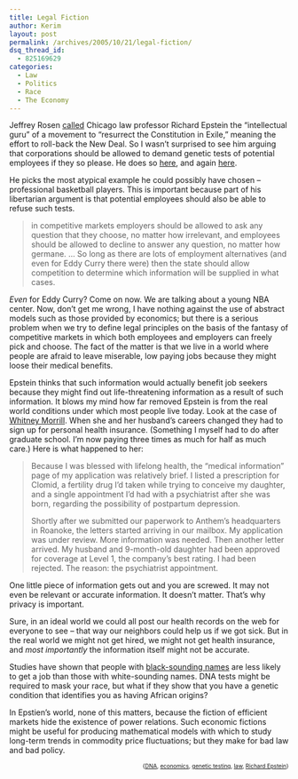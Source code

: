 ```yaml
---
title: Legal Fiction
author: Kerim
layout: post
permalink: /archives/2005/10/21/legal-fiction/
dsq_thread_id:
  - 825169629
categories:
  - Law
  - Politics
  - Race
  - The Economy
---
```

Jeffrey Rosen <a href="http://www.truthout.org/cgi-bin/artman/exec/view.cgi/38/10464" onclick="_gaq.push(['_trackEvent', 'outbound-article', 'http://www.truthout.org/cgi-bin/artman/exec/view.cgi/38/10464', 'called']);" >called</a> Chicago law professor Richard Epstein the &#8220;intellectual guru&#8221; of a movement to &#8220;resurrect the Constitution in Exile,&#8221; meaning the effort to roll-back the New Deal. So I wasn&#8217;t surprised to see him arguing that corporations should be allowed to demand genetic tests of potential employees if they so please. He does so <a href="http://uchicagolaw.typepad.com/faculty/2005/10/two_cheers_for_.html" onclick="_gaq.push(['_trackEvent', 'outbound-article', 'http://uchicagolaw.typepad.com/faculty/2005/10/two_cheers_for_.html', 'here']);" >here</a>, and again <a href="http://uchicagolaw.typepad.com/faculty/2005/10/a_third_cheer_f.html" onclick="_gaq.push(['_trackEvent', 'outbound-article', 'http://uchicagolaw.typepad.com/faculty/2005/10/a_third_cheer_f.html', 'here']);" >here</a>.

He picks the most atypical example he could possibly have chosen &#8211; professional basketball players. This is important because part of his libertarian argument is that potential employees should also be able to refuse such tests.

> in competitive markets employers should be allowed to ask any question that they choose, no matter how irrelevant, and employees should be allowed to decline to answer any question, no matter how germane. &#8230; So long as there are lots of employment alternatives (and even for Eddy Curry there were) then the state should allow competition to determine which information will be supplied in what cases.

*Even* for Eddy Curry? Come on now. We are talking about a young NBA center. Now, don&#8217;t get me wrong, I have nothing against the use of abstract models such as those provided by economics; but there is a serious problem when we try to define legal principles on the basis of the fantasy of competitive markets in which both employees and employers can freely pick and choose. The fact of the matter is that we live in a world where people are afraid to leave miserable, low paying jobs because they might loose their medical benefits.

Epstein thinks that such information would actually benefit job seekers because they might find out life-threatening information as a result of such information. It blows my mind how far removed Epstein is from the real world conditions under which most people live today. Look at the case of <a href="http://www.slate.com/id/2125233/" onclick="_gaq.push(['_trackEvent', 'outbound-article', 'http://www.slate.com/id/2125233/', 'Whitney Morrill']);" >Whitney Morrill</a>. When she and her husband&#8217;s careers changed they had to sign up for personal health insurance. (Something I myself had to do after graduate school. I&#8217;m now paying three times as much for half as much care.) Here is what happened to her:

> Because I was blessed with lifelong health, the &#8220;medical information&#8221; page of my application was relatively brief. I listed a prescription for Clomid, a fertility drug I&#8217;d taken while trying to conceive my daughter, and a single appointment I&#8217;d had with a psychiatrist after she was born, regarding the possibility of postpartum depression.
> 
> Shortly after we submitted our paperwork to Anthem&#8217;s headquarters in Roanoke, the letters started arriving in our mailbox. My application was under review. More information was needed. Then another letter arrived. My husband and 9-month-old daughter had been approved for coverage at Level 1, the company&#8217;s best rating. I had been rejected. The reason: the psychiatrist appointment.

One little piece of information gets out and you are screwed. It may not even be relevant or accurate information. It doesn&#8217;t matter. That&#8217;s why privacy is important.

Sure, in an ideal world we could all post our health records on the web for everyone to see &#8211; that way our neighbors could help us if we got sick. But in the real world we might not get hired, we might not get health insurance, and *most importantly* the information itself might not be accurate.

Studies have shown that people with <a href="http://www.irs.princeton.edu/krueger/names2.htm" onclick="_gaq.push(['_trackEvent', 'outbound-article', 'http://www.irs.princeton.edu/krueger/names2.htm', 'black-sounding names']);" >black-sounding names</a> are less likely to get a job than those with white-sounding names. DNA tests might be required to mask your race, but what if they show that you have a genetic condition that identifies you as having African origins?

In Epstien&#8217;s world, none of this matters, because the fiction of efficient markets hide the existence of power relations. Such economic fictions might be useful for producing mathematical models with which to study long-term trends in commodity price fluctuations; but they make for bad law and bad policy.  
<!-- technorati tags start -->

<div style="text-align:right;">
  <span style="font-size:x-small;">{<a href="http://www.technorati.com/tag/DNA" onclick="_gaq.push(['_trackEvent', 'outbound-article', 'http://www.technorati.com/tag/DNA', 'DNA']);"  rel="tag">DNA</a>, <a href="http://www.technorati.com/tag/economics" onclick="_gaq.push(['_trackEvent', 'outbound-article', 'http://www.technorati.com/tag/economics', 'economics']);"  rel="tag">economics</a>, <a href="http://www.technorati.com/tag/genetic testing" onclick="_gaq.push(['_trackEvent', 'outbound-article', 'http://www.technorati.com/tag/genetic testing', 'genetic testing']);"  rel="tag">genetic testing</a>, <a href="http://www.technorati.com/tag/law" onclick="_gaq.push(['_trackEvent', 'outbound-article', 'http://www.technorati.com/tag/law', 'law']);"  rel="tag">law</a>, <a href="http://www.technorati.com/tag/Richard Epstein" onclick="_gaq.push(['_trackEvent', 'outbound-article', 'http://www.technorati.com/tag/Richard Epstein', 'Richard Epstein']);"  rel="tag">Richard Epstein</a>}</span>


<!-- technorati tags end -->

